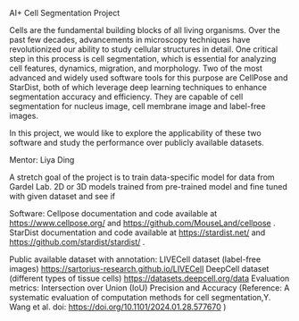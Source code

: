 AI+ Cell Segmentation Project


Cells are the fundamental building blocks of all living organisms. Over the past few decades, advancements in microscopy techniques have revolutionized our ability to study cellular structures in detail. One critical step in this process is cell segmentation, which is essential for analyzing cell features, dynamics, migration, and morphology. Two of the most advanced and widely used software tools for this purpose are CellPose and StarDist, both of which leverage deep learning techniques to enhance segmentation accuracy and efficiency. They are capable of cell segmentation for nucleus image, cell membrane image and label-free images. 
              

In this project, we would like to explore the applicability of these two software and study the performance over publicly available datasets.

Mentor: Liya Ding 


A stretch goal of the project is to train data-specific model for data from Gardel Lab. 2D or 3D models trained from pre-trained model and fine tuned with given dataset and see if 

Software:
Cellpose documentation and code available at https://www.cellpose.org/ and https://github.com/MouseLand/cellpose .
StarDist documentation and code available at https://stardist.net/ and https://github.com/stardist/stardist/ .

Public available dataset with annotation:
LIVECell dataset (label-free images)
      https://sartorius-research.github.io/LIVECell
DeepCell dataset (different types of tissue cells)
         https://datasets.deepcell.org/data
Evaluation metrics:
Intersection over Union (IoU)
Precision and Accuracy
(Reference: A systematic evaluation of computation methods for cell segmentation,Y. Wang et al. doi: https://doi.org/10.1101/2024.01.28.577670 )
